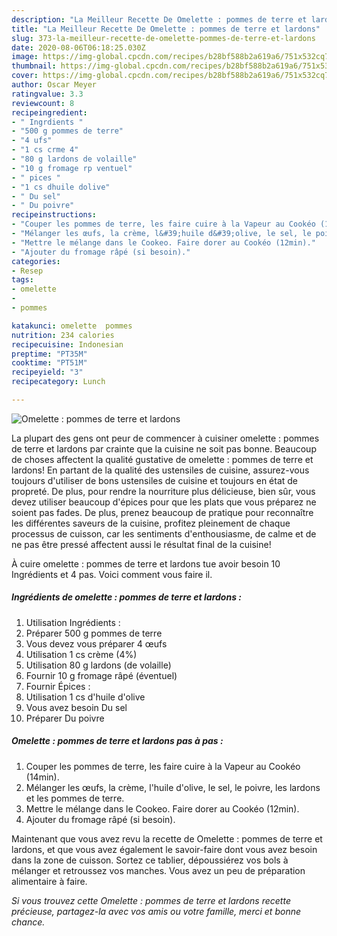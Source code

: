 ```yaml
---
description: "La Meilleur Recette De Omelette : pommes de terre et lardons"
title: "La Meilleur Recette De Omelette : pommes de terre et lardons"
slug: 373-la-meilleur-recette-de-omelette-pommes-de-terre-et-lardons
date: 2020-08-06T06:18:25.030Z
image: https://img-global.cpcdn.com/recipes/b28bf588b2a619a6/751x532cq70/omelette-pommes-de-terre-et-lardons-photo-principale-de-la-recette.jpg
thumbnail: https://img-global.cpcdn.com/recipes/b28bf588b2a619a6/751x532cq70/omelette-pommes-de-terre-et-lardons-photo-principale-de-la-recette.jpg
cover: https://img-global.cpcdn.com/recipes/b28bf588b2a619a6/751x532cq70/omelette-pommes-de-terre-et-lardons-photo-principale-de-la-recette.jpg
author: Oscar Meyer
ratingvalue: 3.3
reviewcount: 8
recipeingredient:
- " Ingrdients "
- "500 g pommes de terre"
- "4 ufs"
- "1 cs crme 4"
- "80 g lardons de volaille"
- "10 g fromage rp ventuel"
- " pices "
- "1 cs dhuile dolive"
- " Du sel"
- " Du poivre"
recipeinstructions:
- "Couper les pommes de terre, les faire cuire à la Vapeur au Cookéo (14min)."
- "Mélanger les œufs, la crème, l&#39;huile d&#39;olive, le sel, le poivre, les lardons et les pommes de terre."
- "Mettre le mélange dans le Cookeo. Faire dorer au Cookéo (12min)."
- "Ajouter du fromage râpé (si besoin)."
categories:
- Resep
tags:
- omelette
- 
- pommes

katakunci: omelette  pommes 
nutrition: 234 calories
recipecuisine: Indonesian
preptime: "PT35M"
cooktime: "PT51M"
recipeyield: "3"
recipecategory: Lunch

---
```



![Omelette : pommes de terre et lardons](https://img-global.cpcdn.com/recipes/b28bf588b2a619a6/751x532cq70/omelette-pommes-de-terre-et-lardons-photo-principale-de-la-recette.jpg)

La plupart des gens ont peur de commencer à cuisiner omelette : pommes de terre et lardons par crainte que la cuisine ne soit pas bonne. Beaucoup de choses affectent la qualité gustative de omelette : pommes de terre et lardons! En partant de la qualité des ustensiles de cuisine, assurez-vous toujours d'utiliser de bons ustensiles de cuisine et toujours en état de propreté. De plus, pour rendre la nourriture plus délicieuse, bien sûr, vous devez utiliser beaucoup d'épices pour que les plats que vous préparez ne soient pas fades. De plus, prenez beaucoup de pratique pour reconnaître les différentes saveurs de la cuisine, profitez pleinement de chaque processus de cuisson, car les sentiments d'enthousiasme, de calme et de ne pas être pressé affectent aussi le résultat final de la cuisine!

<!--inarticleads1-->

À cuire omelette : pommes de terre et lardons tue avoir besoin 10 Ingrédients et 4 pas. Voici comment vous faire il.

##### Ingrédients de omelette : pommes de terre et lardons :

1. Utilisation  Ingrédients :
1. Préparer 500 g pommes de terre
1. Vous devez vous préparer 4 œufs
1. Utilisation 1 cs crème (4%)
1. Utilisation 80 g lardons (de volaille)
1. Fournir 10 g fromage râpé (éventuel)
1. Fournir  Épices :
1. Utilisation 1 cs d&#39;huile d&#39;olive
1. Vous avez besoin  Du sel
1. Préparer  Du poivre




<!--inarticleads2-->

##### Omelette : pommes de terre et lardons pas à pas :

1. Couper les pommes de terre, les faire cuire à la Vapeur au Cookéo (14min).
1. Mélanger les œufs, la crème, l&#39;huile d&#39;olive, le sel, le poivre, les lardons et les pommes de terre.
1. Mettre le mélange dans le Cookeo. Faire dorer au Cookéo (12min).
1. Ajouter du fromage râpé (si besoin).




<!--inarticleads1-->

<p>
Maintenant que vous avez revu la recette de Omelette : pommes de terre et lardons, et que vous avez également le savoir-faire dont vous avez besoin dans la zone de cuisson. Sortez ce tablier, dépoussiérez vos bols à mélanger et retroussez vos manches. Vous avez un peu de préparation alimentaire à faire.
</p>

<p>
<i>Si vous trouvez cette Omelette : pommes de terre et lardons recette précieuse, partagez-la avec vos amis ou votre famille, merci et bonne chance.</i>
</p>
